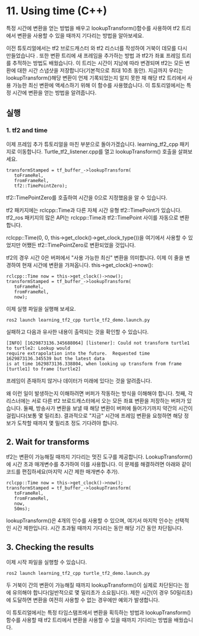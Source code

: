 # 11. Using time (C++)



특정 시간에 변환을 얻는 방법을 배우고 lookupTransform()함수를 사용하여 tf2 트리에서 변환을 사용할 수 있을 때까지 기다리는 방법을 알아보세요.



이전 튜토리얼에서는 tf2 브로드캐스터 와 tf2 리스너를 작성하여 거북이 데모를 다시 만들었습니다 . 또한 변환 트리에 새 프레임을 추가하는 방법 과 tf2가 좌표 프레임 트리를 추적하는 방법도 배웠습니다. 이 트리는 시간이 지남에 따라 변경되며 tf2는 모든 변환에 대한 시간 스냅샷을 저장합니다(기본적으로 최대 10초 동안). 지금까지 우리는 lookupTransform()해당 변환이 언제 기록되었는지 알지 못한 채 해당 tf2 트리에서 사용 가능한 최신 변환에 액세스하기 위해 이 함수를 사용했습니다. 이 튜토리얼에서는 특정 시간에 변환을 얻는 방법을 알려줍니다.



## 실행



### **1. tf2 and time**



이제 프레임 추가 튜토리얼을 마친 부분으로 돌아가겠습니다. learning_tf2_cpp 패키지로 이동합니다. Turtle_tf2_listener.cpp를 열고 lookupTransform() 호출을 살펴보세요.

```
transformStamped = tf_buffer_->lookupTransform(
   toFrameRel,
   fromFrameRel,
   tf2::TimePointZero);
```

tf2::TimePointZero를 호출하여 시간을 0으로 지정했음을 알 수 있습니다.



 tf2 패키지에는 rclcpp::Time과 다른 자체 시간 유형 tf2::TimePoint가 있습니다. tf2_ros 패키지의 많은 API는 rclcpp::Time과 tf2::TimePoint 사이를 자동으로 변환합니다.



rclcpp::Time(0, 0, this->get_clock()->get_clock_type())을 여기에서 사용할 수 있었지만 어쨌든 tf2::TimePointZero로 변환되었을 것입니다.



tf2의 경우 시간 0은 버퍼에서 "사용 가능한 최신" 변환을 의미합니다. 이제 이 줄을 변경하여 현재 시간에 변환을 가져옵니다. this->get_clock()->now():

```
rclcpp::Time now = this->get_clock()->now();
transformStamped = tf_buffer_->lookupTransform(
   toFrameRel,
   fromFrameRel,
   now);
```

이제 실행 파일을 실행해 보세요.

```
ros2 launch learning_tf2_cpp turtle_tf2_demo.launch.py
```

실패하고 다음과 유사한 내용이 출력되는 것을 확인할 수 있습니다.

```
[INFO] [1629873136.345688064] [listener]: Could not transform turtle1 to turtle2: Lookup would
require extrapolation into the future.  Requested time 1629873136.345539 but the latest data
is at time 1629873136.338804, when looking up transform from frame [turtle1] to frame [turtle2]
```



프레임이 존재하지 않거나 데이터가 미래에 있다는 것을 알려줍니다.

왜 이런 일이 발생하는지 이해하려면 버퍼가 작동하는 방식을 이해해야 합니다. 첫째, 각 리스너에는 서로 다른 tf2 브로드캐스터에서 오는 모든 좌표 변환을 저장하는 버퍼가 있습니다. 둘째, 방송사가 변환을 보낼 때 해당 변환이 버퍼에 들어가기까지 약간의 시간이 걸립니다(보통 몇 밀리초). 결과적으로 "지금" 시간에 프레임 변환을 요청하면 해당 정보가 도착할 때까지 몇 밀리초 정도 기다려야 합니다.



## **2.  Wait for transforms** ##



 tf2는 변환이 가능해질 때까지 기다리는 멋진 도구를 제공합니다. LookupTransform()에 시간 초과 매개변수를 추가하여 이를 사용합니다. 이 문제를 해결하려면 아래와 같이 코드를 편집하세요(마지막 시간 제한 매개변수 추가).

```
rclcpp::Time now = this->get_clock()->now();
transformStamped = tf_buffer_->lookupTransform(
   toFrameRel,
   fromFrameRel,
   now,
   50ms);
```

lookupTransform()은 4개의 인수를 사용할 수 있으며, 여기서 마지막 인수는 선택적인 시간 제한입니다. 시간 초과될 때까지 기다리는 동안 해당 기간 동안 차단됩니다.



## **3. Checking the results** ##



이제 시작 파일을 실행할 수 있습니다.

```
ros2 launch learning_tf2_cpp turtle_tf2_demo.launch.py
```

두 거북이 간의 변환이 가능해질 때까지 lookupTransform()이 실제로 차단된다는 점에 유의해야 합니다(일반적으로 몇 밀리초가 소요됩니다). 제한 시간(이 경우 50밀리초)에 도달하면 변환을 여전히 사용할 수 없는 경우에만 예외가 발생합니다.

 이 튜토리얼에서는 특정 타임스탬프에서 변환을 획득하는 방법과 lookupTransform() 함수를 사용할 때 tf2 트리에서 변환을 사용할 수 있을 때까지 기다리는 방법을 배웠습니다.

